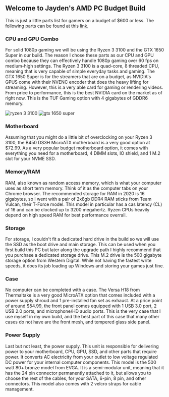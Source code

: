 ## Welcome to Jayden's AMD PC Budget Build

This is just a little parts list for gamers on a budget of $600 or less. The following parts can be found at this [link.](https://pcpartpicker.com/list/vXYGBZ) 

### CPU and GPU Combo

For solid 1080p gaming we will be using the Ryzen 3 3100 and the GTX 1650 Super in our build. The reason I chose these parts as our CPU and GPU combo because they can effectively handle 1080p gaming over 60 fps on medium-high settings. 
The Ryzen 3 3100 is a quad-core, 8 threaded CPU, meaning that is very capable of simple everyday tasks and gaming. 
The GTX 1650 Super is for the streamers that are on a budget, as NVIDIA's GPUS come with their NVENC encoder that does the heavy lifting for streaming. However, this is a very able card for gaming or rendering videos. From price to performance, this is the best NVIDIA card on the market as of right now. This is the TUF Gaming option with 4 gigabytes of GDDR6 memory. 

![ryzen 3 3100](https://static.bhphoto.com/images/images1000x1000/1588841160_1558667.jpg)
![gtx 1650 super](https://cdn.pcpartpicker.com/static/forever/images/product/8a627374e0bc62f1d88e09a59fd041be.1600.jpg)

### Motherboard

Assuming that you might do a little bit of overclocking on your Ryzen 3 3100, the B450 DS3H MicroATX motherboard is a very good option at $72.99. As a very popular budget motherboard option, it comes with everything you need for a motherboard, 4 DIMM slots, IO shield, and 1 M.2 slot for your NVME SSD. 

### Memory/RAM

RAM, also known as random access memory, which is what your computer uses as short term memory. Think of it as the computer tabs on your Chrome browser. The recommended storage for RAM in 2020 is 16 gigabytes, so I went with a pair of 2x8gb DDR4 RAM sticks from Team Vulcan, their T-Force model. This model in particular has a cas latency (CL) of 16 and can be clocked up to 3200 megahertz. Ryzen CPUs heavily depend on high speed RAM for best performance overrall.

### Storage

For storage, I couldn't fit a dedicated hard drive in the build so we will use the SSD as the boot drive and main storage. This can be used when you first build this PC but later along the upgrade path I highly recommend that you purchase a dedicated storage drive. This M.2 drive is the 500 gigabyte storage option from Western Digital. While not having the fastest write speeds, it does its job loading up Windows and storing your games just fine. 

### Case

No computer can be completed with a case. The Versa H18 from Thermaltake is a very good MicroATX option that comes included with a power supply shroud and 1 pre-installed fan set as exhaust. At a price point of around $54.99, the front panel comes equipped with 1 USB 3.0 port, 2 USB 2.0 ports, and microphone/HD audio ports. This is the very case that I use myself in my own build, and the best part of this case that many other cases do not have are the front mesh, and tempered glass side panel. 

### Power Supply

Last but not least, the power supply. This unit is responsible for delivering power to your motherboard, CPU, GPU, SSD, and other parts that require power. It converts AC electricity from your outlet to low voltage regulated DC power for your internal computer components. This model is the 500 watt 80+ bronze model from EVGA. It is a semi-modular unit, meaning that it has the 24 pin connector permanently attached to it, but allows you to choose the rest of the cables, for your SATA, 6-pin, 8 pin, and other connectors. This model also comes with 2 velcro straps for cable management.

